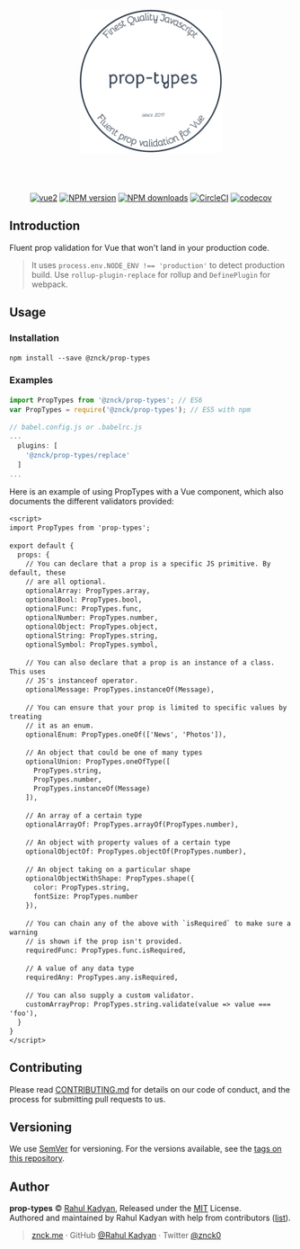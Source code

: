 <div class="text-xs-center" align="center" style="margin: 20px">
  <img src="./logo.png" height="255" alt="prop-types">
</div><br><br>

<div class="text-xs-center" align="center">

  [![vue2](https://img.shields.io/badge/vue-2.x-brightgreen.svg)](https://vuejs.org/)
  [![NPM version](https://img.shields.io/npm/v/@znck/prop-types.svg?style=flat)](https://npmjs.com/package/@znck/prop-types)
  [![NPM downloads](https://img.shields.io/npm/dm/@znck/prop-types.svg?style=flat)](https://npmjs.com/package/@znck/prop-types)
  [![CircleCI](https://circleci.com/gh/znck/prop-types/tree/master.svg?style=shield)](https://circleci.com/gh/znck/prop-types/tree/master)
  [![codecov](https://codecov.io/gh/znck/prop-types/branch/master/graph/badge.svg)](https://codecov.io/gh/znck/prop-types)

</div>

## Introduction

Fluent prop validation for Vue that won't land in your production code.

> It uses `process.env.NODE_ENV !== 'production'` to detect production build.
> Use `rollup-plugin-replace` for rollup and `DefinePlugin` for webpack.

## Usage

### Installation

```shell
npm install --save @znck/prop-types
```

### Examples

```js
import PropTypes from '@znck/prop-types'; // ES6
var PropTypes = require('@znck/prop-types'); // ES5 with npm
```

```js
// babel.config.js or .babelrc.js
...
  plugins: [
    '@znck/prop-types/replace'
  ]
...
```

Here is an example of using PropTypes with a Vue component, which also
documents the different validators provided:

<!-- Example borrowed from facebook/prop-types -->

```vue
<script>
import PropTypes from 'prop-types';

export default {
  props: {
    // You can declare that a prop is a specific JS primitive. By default, these
    // are all optional.
    optionalArray: PropTypes.array,
    optionalBool: PropTypes.bool,
    optionalFunc: PropTypes.func,
    optionalNumber: PropTypes.number,
    optionalObject: PropTypes.object,
    optionalString: PropTypes.string,
    optionalSymbol: PropTypes.symbol,

    // You can also declare that a prop is an instance of a class. This uses
    // JS's instanceof operator.
    optionalMessage: PropTypes.instanceOf(Message),

    // You can ensure that your prop is limited to specific values by treating
    // it as an enum.
    optionalEnum: PropTypes.oneOf(['News', 'Photos']),

    // An object that could be one of many types
    optionalUnion: PropTypes.oneOfType([
      PropTypes.string,
      PropTypes.number,
      PropTypes.instanceOf(Message)
    ]),

    // An array of a certain type
    optionalArrayOf: PropTypes.arrayOf(PropTypes.number),

    // An object with property values of a certain type
    optionalObjectOf: PropTypes.objectOf(PropTypes.number),

    // An object taking on a particular shape
    optionalObjectWithShape: PropTypes.shape({
      color: PropTypes.string,
      fontSize: PropTypes.number
    }),

    // You can chain any of the above with `isRequired` to make sure a warning
    // is shown if the prop isn't provided.
    requiredFunc: PropTypes.func.isRequired,

    // A value of any data type
    requiredAny: PropTypes.any.isRequired,

    // You can also supply a custom validator.
    customArrayProp: PropTypes.string.validate(value => value === 'foo'),
  }
}
</script>
```

## Contributing

Please read [CONTRIBUTING.md](CONTRIBUTING.md) for details on our code of conduct, and the process for submitting pull requests to us.

## Versioning

We use [SemVer](http://semver.org/) for versioning. For the versions available, see the [tags on this repository](https://github.com/znck/prop-types/releases).

## Author

**prop-types** © [Rahul Kadyan](https://github.com/znck), Released under the [MIT](./LICENSE) License.<br>
Authored and maintained by Rahul Kadyan with help from contributors ([list](https://github.com/znck/prop-types-temp/contributors)).

> [znck.me](https://znck.me) · GitHub [@Rahul Kadyan](https://github.com/znck) · Twitter [@znck0](https://twitter.com/@znck0)
